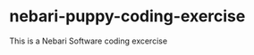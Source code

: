 nebari-puppy-coding-exercise
============================

This is a Nebari Software coding excercise 
